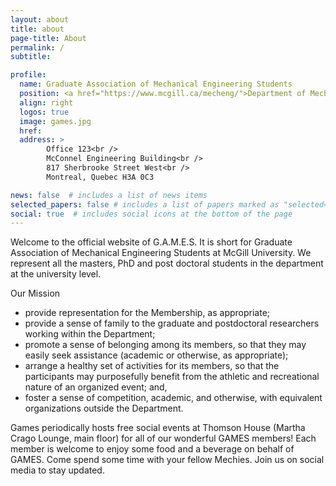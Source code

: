 ```yaml
---
layout: about
title: about
page-title: About
permalink: /
subtitle:

profile:
  name: Graduate Association of Mechanical Engineering Students
  position: <a href="https://www.mcgill.ca/mecheng/">Department of Mechanical Engineering</a> <br />McGill University
  align: right
  logos: true
  image: games.jpg
  href: 
  address: >
        Office 123<br />
        McConnel Engineering Building<br />
        817 Sherbrooke Street West<br />        
        Montreal, Quebec H3A 0C3    

news: false  # includes a list of news items
selected_papers: false # includes a list of papers marked as "selected={true}"
social: true  # includes social icons at the bottom of the page
---
```


Welcome to the official website of G.A.M.E.S. It is short for Graduate Association of Mechanical Engineering Students at McGill University. We represent all the masters, PhD and post doctoral students in the department at the university level. 

Our Mission

- provide representation for the Membership, as appropriate;
- provide a sense of family to the graduate and postdoctoral researchers working within the Department;
- promote a sense of belonging among its members, so that they may easily seek assistance (academic or otherwise, as appropriate);
- arrange a healthy set of activities for its members, so that the participants may purposefully benefit from the athletic and recreational nature of an organized event; and,
- foster a sense of competition, academic, and otherwise, with equivalent organizations outside the Department.


Games periodically hosts free social events at Thomson House (Martha Crago Lounge, main floor) for all of our wonderful GAMES members! Each member is welcome to enjoy some food and a beverage on behalf of GAMES. Come spend some time with your fellow Mechies. Join us on social media to stay updated.

